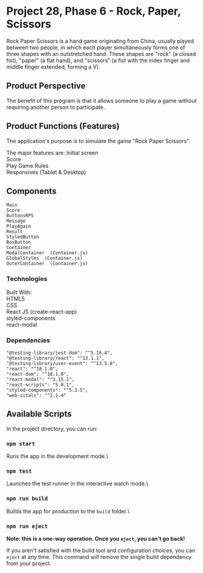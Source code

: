 # Project 28, Phase 6 - Rock, Paper, Scissors

Rock Paper Scissors is a hand game originating from China, usually played between two people, in which each player simultaneously forms one of three shapes with an outstretched hand. These shapes are "rock" (a closed fist), "paper" (a flat hand), and "scissors" (a fist with the index finger and middle finger extended, forming a V).

## Product Perspective

The benefit of this program is that it allows someone to play a game without requiring another person to participate.

## Product Functions (Features)  

The application's purpose is to simulate the game "Rock Paper Scissors".

The major features are:
    Initial screen  
    Score  
    Play Game
    Rules  
    Responsives (Tablet & Desktop)  

## Components
    Main  
    Score  
    ButtonsRPS
    Message
    PlayAgain
    Result  
    StyledButton  
    BoxButton  
    Container  
    ModalContainer  (Container.js)  
    GlobalStyles  (Container.js)  
    OuterContainer  (Container.js)  

### Technologies

Built With:  
    HTML5   
    CSS  
    React JS (create-react-app)  
    styled-components  
    react-modal    

### Dependencies

    "@testing-library/jest-dom": "^5.16.4",
    "@testing-library/react": "^13.1.1",
    "@testing-library/user-event": "^13.5.0",
    "react": "^18.1.0",
    "react-dom": "^18.1.0",
    "react-modal": "^3.15.1",
    "react-scripts": "5.0.1",
    "styled-components": "^5.3.5",
    "web-vitals": "^2.1.4"

## Available Scripts

In the project directory, you can run:

### `npm start`

Runs the app in the development mode.\ 

### `npm test`

Launches the test runner in the interactive watch mode.\

### `npm run build`

Builds the app for production to the `build` folder.\

### `npm run eject`

**Note: this is a one-way operation. Once you `eject`, you can't go back!**

If you aren't satisfied with the build tool and configuration choices, you can `eject` at any time. This command will remove the single build dependency from your project.